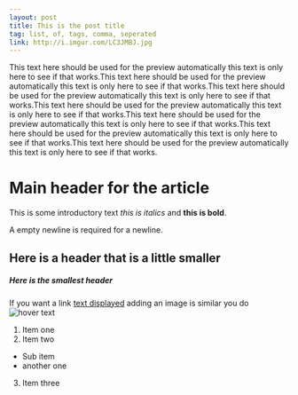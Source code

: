 ```yaml
---
layout: post
title: This is the post title
tag: list, of, tags, comma, seperated
link: http://i.imgur.com/LC3JMBJ.jpg
---
```


This text here should be used for the preview automatically this text is only here to see if that works.This text here should be used for the preview automatically this text is only here to see if that works.This text here should be used for the preview automatically this text is only here to see if that works.This text here should be used for the preview automatically this text is only here to see if that works.This text here should be used for the preview automatically this text is only here to see if that works.This text here should be used for the preview automatically this text is only here to see if that works.This text here should be used for the preview automatically this text is only here to see if that works.

# Main header for the article

This is some introductory text *this is italics* and **this is bold**.

A empty newline is required for a newline.

## Here is a header that is a little smaller

##### Here is the smallest header

If you want a link [text displayed](http://google.com) adding an image is similar you do ![hover text](http://www.polyvore.com/cgi/img-thing?.out=jpg&size=l&tid=66596892)

1. Item one
2. Item two
  * Sub item
  * another one
3. Item three

